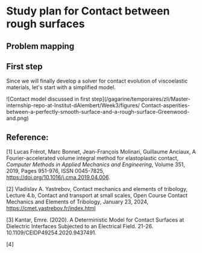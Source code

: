 

# Study plan for Contact between rough surfaces


## Problem mapping



## First step

Since we will finally develop a solver for contact evolution of viscoelastic materials, let's start with a simplified model.

![Contact model discussed in first step](/gagarine/temporaires/zli/Master-internship-repo-at-Institut-dAlembert/Week3/figures/
Contact-asperities-between-a-perfectly-smooth-surface-and-a-rough-surface-Greenwood-and.png)




## Reference:

[1] Lucas Frérot, Marc Bonnet, Jean-François Molinari, Guillaume Anciaux, A Fourier-accelerated volume integral method for elastoplastic contact, *Computer Methods in Applied Mechanics and Engineering*, Volume 351, 2019, Pages 951-976, ISSN 0045-7825, https://doi.org/10.1016/j.cma.2019.04.006.

[2] Vladislav A. Yastrebov, Contact mechanics and elements of tribology, Lecture 4.b, Contact and transport at small scales, Open Course Contact Mechanics and Elements of Tribology, January 23, 2024, https://cmet.yastrebov.fr/index.html

[3] Kantar, Emre. (2020). A Deterministic Model for Contact Surfaces at Dielectric Interfaces Subjected to an Electrical Field. 21-26. 10.1109/CEIDP49254.2020.9437491. 

[4] 
